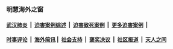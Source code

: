 
### 明慧海外之窗

####  [武汉肺炎](indexes/365.md?t=05152200) &nbsp;|&nbsp;  [迫害案例综述](indexes/328.md?t=05152200) &nbsp;|&nbsp; [迫害致死案例](indexes/277.md?t=05152200)  &nbsp;|&nbsp; [更多迫害案例](indexes/81.md?t=05152200)  &nbsp;|&nbsp; 
####  [时事评论](indexes/19.md?t=05152200) &nbsp;|&nbsp; [海外简讯](indexes/245.md?t=05152200)&nbsp;|&nbsp;  [社会支持](indexes/140.md?t=05152200) &nbsp;|&nbsp; [褒奖决议](indexes/282.md?t=05152200) &nbsp;|&nbsp; [社区报道](indexes/91.md?t=05152200)  &nbsp;|&nbsp; [天人之间](indexes/78.md?t=05152200) 

